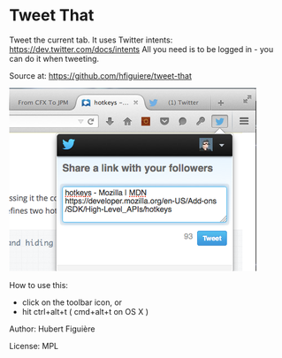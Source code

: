 # Tweet That

Tweet the current tab.
It uses Twitter intents: https://dev.twitter.com/docs/intents
All you need is to be logged in - you can do it when tweeting.

Source at:
https://github.com/hfiguiere/tweet-that

![](data/screenshot.png)

How to use this:

* click on the toolbar icon, or
* hit ctrl+alt+t ( cmd+alt+t on OS X )

Author:
Hubert Figuière

License: MPL